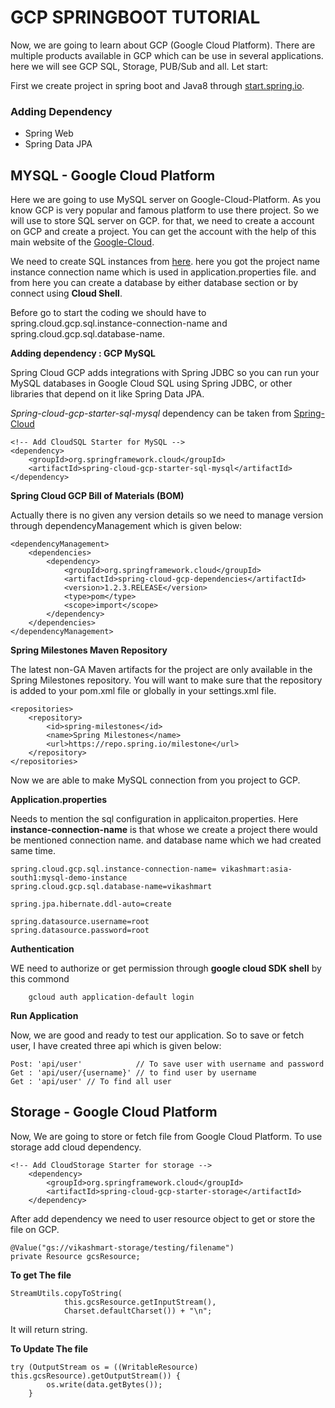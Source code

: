 # GCP SPRINGBOOT TUTORIAL

Now, we are going to learn about GCP (Google Cloud Platform). There are multiple products available in GCP which can be use in several
applications. here we will see GCP SQL, Storage, PUB/Sub and all. Let start:

First we create project in spring boot and Java8 through [start.spring.io](start.spring.io).

### Adding Dependency

* Spring Web
* Spring Data JPA

## MYSQL - Google Cloud Platform

Here we are going to use MySQL server on Google-Cloud-Platform. As you know GCP is very popular and famous platform to use there project.
So we will use to store SQL server on GCP. for that, we need to create a account on GCP and create a project. You can get the account with
the help of this main website of the [Google-Cloud](https://console.cloud.google.com/).

We need to create SQL instances from [here](https://console.cloud.google.com/sql/instances). here you got the project name instance connection 
name which is used in application.properties file. and from here you can create a database by either database section or by connect using **Cloud Shell**.

Before go to start the coding we should have to spring.cloud.gcp.sql.instance-connection-name and spring.cloud.gcp.sql.database-name. 

**Adding dependency : GCP MySQL**

Spring Cloud GCP adds integrations with Spring JDBC so you can run your MySQL databases in Google Cloud SQL using Spring JDBC, or other libraries 
that depend on it like Spring Data JPA.

*Spring-cloud-gcp-starter-sql-mysql* dependency can be taken from [Spring-Cloud](https://cloud.spring.io/spring-cloud-gcp/multi/multi__spring_jdbc.html)

	<!-- Add CloudSQL Starter for MySQL -->
	<dependency>
		<groupId>org.springframework.cloud</groupId>
		<artifactId>spring-cloud-gcp-starter-sql-mysql</artifactId>
	</dependency>   
	
**Spring Cloud GCP Bill of Materials (BOM)**

Actually there is no given any version details so we need to manage version through dependencyManagement which is given below:

	<dependencyManagement>
	    <dependencies>
	        <dependency>
	            <groupId>org.springframework.cloud</groupId>
	            <artifactId>spring-cloud-gcp-dependencies</artifactId>
	            <version>1.2.3.RELEASE</version>
	            <type>pom</type>
	            <scope>import</scope>
	        </dependency>
	    </dependencies>
	</dependencyManagement>
	
**Spring Milestones Maven Repository**

The latest non-GA Maven artifacts for the project are only available in the Spring Milestones repository. You will want to make sure that the repository is added to your pom.xml file or globally in your settings.xml file.

	<repositories>
	    <repository>
	        <id>spring-milestones</id>
	        <name>Spring Milestones</name>
	        <url>https://repo.spring.io/milestone</url>
	    </repository>
	</repositories> 

Now we are able to make MySQL connection from you project to GCP. 

**Application.properties**

Needs to mention the sql configuration in applicaiton.properties. Here **instance-connection-name** is that whose we create a project there would be mentioned connection name.
and database name which we had created same time. 

	spring.cloud.gcp.sql.instance-connection-name= vikashmart:asia-south1:mysql-demo-instance
	spring.cloud.gcp.sql.database-name=vikashmart
	
	spring.jpa.hibernate.ddl-auto=create
	
	spring.datasource.username=root
	spring.datasource.password=root

**Authentication**

WE need to authorize or get permission through **google cloud SDK shell** by this commond

		gcloud auth application-default login

**Run Application**

Now, we are good and ready to test our application. So to save or fetch user, I have created three api which is given below:
	
	Post: 'api/user'			// To save user with username and password 
	Get : 'api/user/{username}'	// to find user by username
	Get : 'api/user' // To find all user
	
## Storage - Google Cloud Platform

Now, We are going to store or fetch file from Google Cloud Platform. To use storage add cloud dependency.

	<!-- Add CloudStorage Starter for storage -->
		<dependency>
		    <groupId>org.springframework.cloud</groupId>
		    <artifactId>spring-cloud-gcp-starter-storage</artifactId>
		</dependency>
		
After add dependency we need to user resource object to get or store the file on GCP.

	@Value("gs://vikashmart-storage/testing/filename")
	private Resource gcsResource; 
	
**To get The file**

	StreamUtils.copyToString(
				this.gcsResource.getInputStream(),
				Charset.defaultCharset()) + "\n";
				
It will return string.

**To Update The file**

	try (OutputStream os = ((WritableResource) this.gcsResource).getOutputStream()) {
			os.write(data.getBytes());
		}